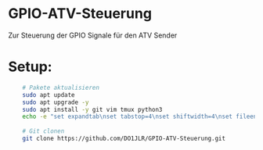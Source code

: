 # GPIO-ATV-Steuerung
Zur Steuerung der GPIO Signale für den ATV Sender

# Setup:

```bash
    # Pakete aktualisieren
    sudo apt update
    sudo apt upgrade -y
    sudo apt install -y git vim tmux python3 
    echo -e "set expandtab\nset tabstop=4\nset shiftwidth=4\nset fileencoding=utf-8\nset encoding=utf-8\ncolorscheme elflord\nsyntax on" > ~/.vimrc
    
    # Git clonen
    git clone https://github.com/DO1JLR/GPIO-ATV-Steuerung.git

```
